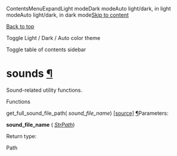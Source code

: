 ContentsMenuExpandLight modeDark modeAuto light/dark, in light modeAuto light/dark, in dark mode[Skip to content](https://docs.manim.community/en/stable/reference/manim.utils.sounds.html#furo-main-content)

[Back to top](https://docs.manim.community/en/stable/reference/manim.utils.sounds.html#)

Toggle Light / Dark / Auto color theme

Toggle table of contents sidebar

# sounds [¶](https://docs.manim.community/en/stable/reference/manim.utils.sounds.html\#module-manim.utils.sounds "Link to this heading")

Sound-related utility functions.

Functions

get\_full\_sound\_file\_path( _sound\_file\_name_) [\[source\]](https://docs.manim.community/en/stable/_modules/manim/utils/sounds.html#get_full_sound_file_path) [¶](https://docs.manim.community/en/stable/reference/manim.utils.sounds.html#manim.utils.sounds.get_full_sound_file_path "Link to this definition")Parameters:

**sound\_file\_name** ( [_StrPath_](https://docs.manim.community/en/stable/reference/manim.typing.html#manim.typing.StrPath "manim.typing.StrPath"))

Return type:

Path